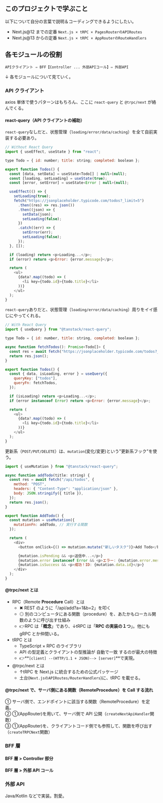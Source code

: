 ## このプロジェクトで学ぶこと

以下について自分の言葉で説明＆コーディングできるようにしたい。

- Next.js@12 までの定番 `Next.js × tRPC × PagesRouterのAPIRoutes`
- Next.js@13 からの定番 `Next.js × tRPC × AppRouterのRouteHandlers`

## 各モジュールの役割

```
APIクライアント ⇒ BFF【Controller ... 外部APIコール】⇒ 外部API
```

↓ 各モジュールについて見ていく。

### **API クライアント**

axios 単体で使うパターンはもちろん、ここに `react-query` と `@trpc/next` が絡んでくる。

#### **react-query（API クライアントの補助）**

`react-query`なしだと、状態管理（`loading/error/data/caching`）を全て自前実装する必要あり。

```js
// Without React Query
import { useEffect, useState } from "react";

type Todo = { id: number; title: string; completed: boolean };

export function Todos() {
  const [data, setData] = useState<Todo[] | null>(null);
  const [loading, setLoading] = useState(true);
  const [error, setError] = useState<Error | null>(null);

  useEffect(() => {
    setLoading(true);
    fetch("https://jsonplaceholder.typicode.com/todos?_limit=5")
      .then((res) => res.json())
      .then((json) => {
        setData(json);
        setLoading(false);
      })
      .catch((err) => {
        setError(err);
        setLoading(false);
      });
  }, []);

  if (loading) return <p>Loading...</p>;
  if (error) return <p>Error: {error.message}</p>;

  return (
    <ul>
      {data?.map((todo) => (
        <li key={todo.id}>{todo.title}</li>
      ))}
    </ul>
  );
}
```

`react-query`ありだと、状態管理（`loading/error/data/caching`）周りをイイ感じにやってくれる。

```js
// With React Query
import { useQuery } from "@tanstack/react-query";

type Todo = { id: number, title: string, completed: boolean };

async function fetchTodos(): Promise<Todo[]> {
  const res = await fetch("https://jsonplaceholder.typicode.com/todos?_limit=5");
  return res.json();
}

export function Todos() {
  const { data, isLoading, error } = useQuery({
    queryKey: ["todos"],
    queryFn: fetchTodos,
  });

  if (isLoading) return <p>Loading...</p>;
  if (error instanceof Error) return <p>Error: {error.message}</p>;

  return (
    <ul>
      {data?.map((todo) => (
        <li key={todo.id}>{todo.title}</li>
      ))}
    </ul>
  );
}
```

更新系（`POST/PUT/DELETE`）は、`mutation`(変化/変更)という"更新系フック"を使う。

```js
import { useMutation } from "@tanstack/react-query";

async function addTodo(title: string) {
  const res = await fetch("/api/todos", {
    method: "POST",
    headers: { "Content-Type": "application/json" },
    body: JSON.stringify({ title }),
  });
  return res.json();
}

export function AddTodo() {
  const mutation = useMutation({
    mutationFn: addTodo, // 実行する関数
  });

  return (
    <div>
      <button onClick={() => mutation.mutate("新しいタスク")}>Add Todo</button>

      {mutation.isPending && <p>送信中...</p>}
      {mutation.error instanceof Error && <p>エラー: {mutation.error.message}</p>}
      {mutation.isSuccess && <p>成功！ID: {mutation.data.id}</p>}
    </div>
  );
}
```

#### **@trpc/next とは**

- RPC（Remote **Procedure** Call）とは
  - ✖ REST のように「/api/add?a=1&b=2」を叩く
  - ◎ 別のコンピュータにある関数（procedure）を、あたかもローカル関数のように呼び出す仕組み
  - 👉RPC は「**概念**」であり、↓tRPC は「**RPC の実装の１つ**」。他にも gRPC とか仲間いる。
- tRPC とは
  - TypeScript × RPC のライブラリ
  - API の型定義とクライアントの型推論が 自動で一致 するのが最大の特徴
  - 👉**`[client] --(HTTP/1.1 + JSON)--> [server]`**で実現。
- @trpc/next とは
  - ↑tRPC を Next.js に統合するための公式パッケージ
  - 土台(`Next.jsのAPIRoutes/RouterHandlers`)に、tRPC を載せる。

#### **@trpc/next で、サーバ側にある関数（RemoteProcedure）を Call する流れ**

① サーバ側で、エンドポイントに該当する関数（RemoteProcedure）を定義。<br>
② ①(AppRouter)を用いて、サーバ側で API 公開（`createNextApiHandler`関数）<br>
③ ①(AppRouter)を、クライアントコード側でも参照して、関数を呼び出す（`createTRPCNext`関数）

### **BFF 層**

#### **BFF 層** > Controller 部分

#### **BFF 層** > 外部 API コール

### 外部 API

Java/Kotlin などで実装。割愛。
